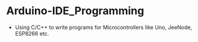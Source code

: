 # Arduino-IDE_Programming
- Using C/C++ to write programs for Microcontrollers like Uno, JeeNode, ESP8266 etc.

